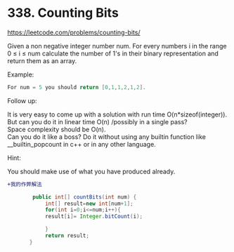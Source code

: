 # 338. Counting Bits
https://leetcode.com/problems/counting-bits/

Given a non negative integer number num. For every numbers i in the range 0 ≤ i ≤ num calculate the number of 1's in their binary representation and return them as an array.

Example: 
```java
For num = 5 you should return [0,1,1,2,1,2].
```
Follow up:

It is very easy to come up with a solution with run time O(n*sizeof(integer)). But can you do it in linear time O(n) /possibly in a single pass?  
Space complexity should be O(n).  
Can you do it like a boss? Do it without using any builtin function like __builtin_popcount in c++ or in any other language.

Hint:  

You should make use of what you have produced already.

```diff
+我的作弊解法
```
```java
        public int[] countBits(int num) {
            int[] result=new int[num+1];
            for(int i=0;i<=num;i++){
            result[i]= Integer.bitCount(i);

            }
            return result;
       } 
```
